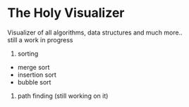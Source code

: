 # The Holy Visualizer

Visualizer of all algorithms, data structures and much more.. <br />
still a work in progress

1. sorting

-   merge sort
-   insertion sort
-   bubble sort

1. path finding (still working on it)
